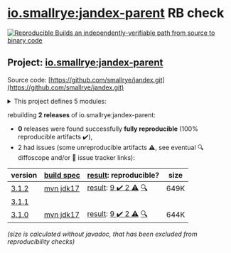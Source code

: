 [io.smallrye:jandex-parent](https://central.sonatype.com/artifact/io.smallrye/jandex-parent/3.1.2/versions) RB check
=======

[![Reproducible Builds](https://reproducible-builds.org/images/logos/rb.svg) an independently-verifiable path from source to binary code](https://reproducible-builds.org/)

## Project: [io.smallrye:jandex-parent](https://central.sonatype.com/artifact/io.smallrye/jandex-parent/3.1.2/versions)

Source code: [https://github.com/smallrye/jandex.git](https://github.com/smallrye/jandex.git)

<details><summary>This project defines 5 modules:</summary>

* [io.smallrye:jandex](https://central.sonatype.com/artifact/io.smallrye/jandex/3.1.2)
* [io.smallrye:jandex-maven-plugin](https://central.sonatype.com/artifact/io.smallrye/jandex-maven-plugin/3.1.2)
* [io.smallrye:jandex-parent](https://central.sonatype.com/artifact/io.smallrye/jandex-parent/3.1.2)
* [io.smallrye:jandex-release](https://central.sonatype.com/artifact/io.smallrye/jandex-release/3.1.2)
* [io.smallrye:jandex-test-data](https://central.sonatype.com/artifact/io.smallrye/jandex-test-data/3.1.2)
</details>

rebuilding **2 releases** of io.smallrye:jandex-parent:
- **0** releases were found successfully **fully reproducible** (100% reproducible artifacts :heavy_check_mark:),
- 2 had issues (some unreproducible artifacts :warning:, see eventual :mag: diffoscope and/or :memo: issue tracker links):

| version | [build spec](/BUILDSPEC.md) | [result](https://reproducible-builds.org/docs/jvm/): reproducible? | size |
| -- | --------- | ------ | -- |
| [3.1.2](https://central.sonatype.com/artifact/io.smallrye/jandex-parent/3.1.2/pom) | [mvn jdk17](jandex-3.1.2.buildspec) | [result](jandex-parent-3.1.2.buildinfo): [9 :heavy_check_mark:  2 :warning:](jandex-parent-3.1.2.buildcompare) [:mag:](jandex-parent-3.1.2.diffoscope) | 649K |
| [3.1.1](https://central.sonatype.com/artifact/io.smallrye/jandex-parent/3.1.1/pom) | | | |
| [3.1.0](https://central.sonatype.com/artifact/io.smallrye/jandex-parent/3.1.0/pom) | [mvn jdk17](jandex-3.1.0.buildspec) | [result](jandex-parent-3.1.0.buildinfo): [9 :heavy_check_mark:  2 :warning:](jandex-parent-3.1.0.buildcompare) [:mag:](jandex-parent-3.1.0.diffoscope) | 644K |

<i>(size is calculated without javadoc, that has been excluded from reproducibility checks)</i>

